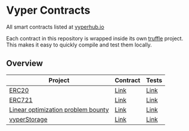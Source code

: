 # Vyper Contracts
All smart contracts listed at [vyperhub.io](http://vyperhub.io/)

Each contract in this repository is wrapped inside its own [truffle](https://truffleframework.com/) project.
This makes it easy to quickly compile and test them locally.

## Overview

| Project | Contract | Tests |
| - | - | - |
| [ERC20](erc20/) | [Link](erc20/contracts/erc20.vy) | [Link](erc20/tests/erc20.js) |
| [ERC721](erc721/) | [Link](erc721/contracts/erc721.vy) | [Link](erc721/tests/erc721.js) |
| [Linear optimization problem bounty](linear_optimization_problem_bounty/) | [Link](linear_optimization_problem_bounty/contracts/linear_optimization_problem_bounty.vy) | [Link](linear_optimization_problem_bounty/tests/linear_optimization_problem_bounty.js) |
| [vyperStorage](erc20/) | [Link](vyperStorage/contracts/VyperStorage.vy) | [Link](vyperStorage/tests/vyperStorage.js) |
